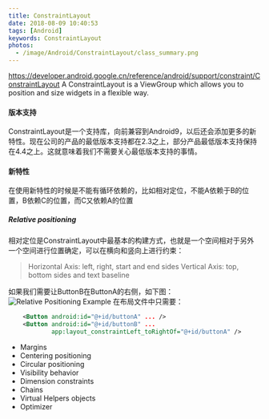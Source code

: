 ```yaml
---
title: ConstraintLayout
date: 2018-08-09 10:40:53
tags: [Android]
keywords: ConstraintLayout
photos: 
  - /image/Android/ConstraintLayout/class_summary.png
---
```

https://developer.android.google.cn/reference/android/support/constraint/ConstraintLayout
A ConstraintLayout is a ViewGroup which allows you to position and size widgets in a flexible way.

<!--more-->
#### 版本支持
ConstraintLayout是一个支持库，向前兼容到Android9，以后还会添加更多的新特性。现在公司的产品的最低版本支持都在2.3之上，部分产品最低版本支持保持在4.4之上。这就意味着我们不需要关心最低版本支持的事情。

#### 新特性
在使用新特性的时候是不能有循环依赖的，比如相对定位，不能A依赖于B的位置，B依赖C的位置，而C又依赖A的位置
##### Relative positioning
相对定位是ConstraintLayout中最基本的构建方式，也就是一个空间相对于另外一个空间进行位置确定，可以在横向和竖向上进行约束：
> Horizontal Axis: left, right, start and end sides
  Vertical Axis: top, bottom sides and text baseline

如果我们需要让ButtonB在ButtonA的右侧，如下图：
![Relative Positioning Example](/image/Android/COnstraintLayout/relative_positioning_example.png)
在布局文件中只需要：
``` xml
    <Button android:id="@+id/buttonA" ... />
    <Button android:id="@+id/buttonB" ...
            app:layout_constraintLeft_toRightOf="@+id/buttonA" />
```
* Margins
* Centering positioning
* Circular positioning
* Visibility behavior
* Dimension constraints
* Chains
* Virtual Helpers objects
* Optimizer